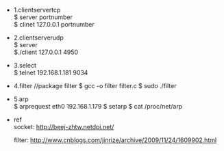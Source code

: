 + 1.clientservertcp  
    $ server portnumber  
    $ clinet 127.0.0.1 portnumber  

+ 2.clientserverudp  
    $ server   
    $./client 127.0.0.1 4950  

+ 3.select   
    $ telnet 192.168.1.181 9034  

+ 4.filter
    //package filter
    $ gcc -o filter filter.c
    $ sudo ./filter

+ 5.arp   
    $ arprequest eth0 192.168.1.179
    $ setarp 
    $ cat /proc/net/arp  

+ ref  
    socket:
    http://beej-zhtw.netdpi.net/

    filter:
    http://www.cnblogs.com/jinrize/archive/2009/11/24/1609902.html
